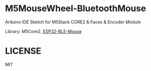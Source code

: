 # M5MouseWheel-BluetoothMouse

Arduino IDE Sketch for M5Stack CORE2 & Faces & Encoder Module

Library: M5Core2, [ESP32-BLE-Mouse](https://github.com/T-vK/ESP32-BLE-Mouse)

# LICENSE

MIT
